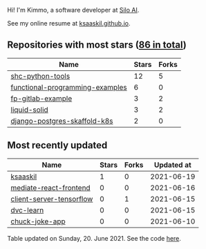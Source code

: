 Hi! I'm Kimmo, a software developer at [Silo AI](https://silo.ai/).

See my online resume at [ksaaskil.github.io](https://ksaaskil.github.io).

<!-- repositories starts -->

## Repositories with most stars ([86 in total](https://github.com/ksaaskil?tab=repositories))
| Name        | Stars           | Forks  |
| ------------- |-------------| -----|
|[shc-python-tools](https://github.com/ksaaskil/shc-python-tools)|12|5
|[functional-programming-examples](https://github.com/ksaaskil/functional-programming-examples)|6|0
|[fp-gitlab-example](https://github.com/ksaaskil/fp-gitlab-example)|3|2
|[liquid-solid](https://github.com/ksaaskil/liquid-solid)|3|2
|[django-postgres-skaffold-k8s](https://github.com/ksaaskil/django-postgres-skaffold-k8s)|2|0

<!-- repositories ends -->
<!-- recent_repositories starts -->

## Most recently updated
| Name        | Stars           | Forks  | Updated at
| ------------- |-------------| -----|-----|
|[ksaaskil](https://github.com/ksaaskil/ksaaskil)|1|0|2021-06-19
|[mediate-react-frontend](https://github.com/ksaaskil/mediate-react-frontend)|0|0|2021-06-16
|[client-server-tensorflow](https://github.com/ksaaskil/client-server-tensorflow)|0|1|2021-06-15
|[dvc-learn](https://github.com/ksaaskil/dvc-learn)|0|0|2021-06-15
|[chuck-joke-app](https://github.com/ksaaskil/chuck-joke-app)|0|0|2021-06-10

<!-- recent_repositories ends -->
<!-- updated_at starts -->
Table updated on Sunday, 20. June 2021. See the code [here](https://github.com/ksaaskil/ksaaskil).
<!-- updated_at ends -->
